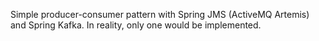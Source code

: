 Simple producer-consumer pattern with Spring JMS (ActiveMQ Artemis) and Spring Kafka. In reality, only one would be implemented.
